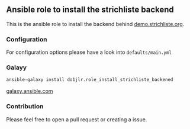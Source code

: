  Ansible role to install the strichliste backend
-------------------------------------------------

This is the ansible role to install the backend behind [demo.strichliste.org](https://demo.strichliste.org).


### Configuration
For configuration options please have a look into ``defaults/main.yml``

### Galayy
```bash
ansible-galaxy install do1jlr.role_install_strichliste_backened
```
[galaxy.ansible.com](https://galaxy.ansible.com/do1jlr/role_install_strichliste_backened)

### Contribution
Please feel free to open a pull request or creating a issue. 
